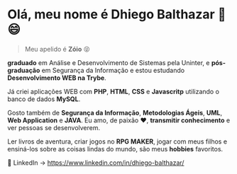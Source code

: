 # Olá, meu nome é Dhiego Balthazar :metal: :smile:
> Meu apelido é **Zóio** :stuck_out_tongue_closed_eyes:

 **graduado** em Análise e Desenvolvimento de Sistemas pela Uninter, e **pós-graduação** em Segurança da Informação e estou estudando **Desenvolvimento WEB na Trybe**.

Já criei aplicações WEB com **PHP**, **HTML**, **CSS** e **Javascritp** utilizando o banco de dados **MySQL**.

Gosto também de **Segurança da Informação**, **Metodologias Ágeis**, **UML**, **Web Application** e **JAVA**. Eu amo, de paixão :heart:, **transmitir conhecimento** e ver pessoas se desenvolverem.

Ler livros de aventura, criar jogos no **RPG MAKER**, jogar com meus filhos e ensiná-los sobre as coisas lindas do mundo, são meus **hobbies** favoritos.

🔗 LinkedIn -> https://www.linkedin.com/in/dhiego-balthazar/




